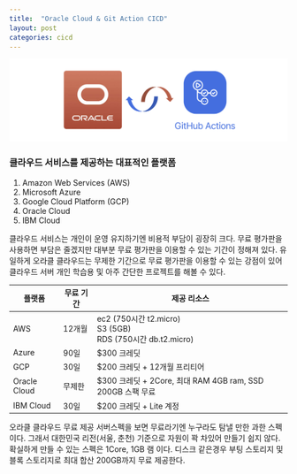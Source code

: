 ```yaml
---
title:  "Oracle Cloud & Git Action CICD"
layout: post
categories: cicd
---
```

![](../image/oracle_git/oracle_git.png)

### 클라우드 서비스를 제공하는 대표적인 플랫폼
1. Amazon Web Services (AWS)
2. Microsoft Azure
3. Google Cloud Platform (GCP)
4. Oracle Cloud
5. IBM Cloud

클라우드 서비스는 개인이 운영 유지하기엔 비용적 부담이 굉장히 크다.
무료 평가판을 사용하면 부담은 줄겠지만 대부분 무료 평가판을 이용할 수 있는 기간이 정해져 있다.
유일하게 오라클 클라우드는 무제한 기간으로 무료 평가판을 이용할 수 있는 강점이 있어 클라우드 서버 개인 학습용 및 아주 간단한
프로젝트를 해볼 수 있다.

| 플랫폼          | 무료 기간 | 제공 리소스                                                        | 
|--------------|-------|---------------------------------------------------------------| 
| AWS          | 12개월  | ec2 (750시간 t2.micro)<br/>S3 (5GB)<br/>RDS (750시간 db.t2.micro) |
| Azure        | 90일   | $300 크레딧                                                      |
| GCP          | 30일   | $200 크레딧 + 12개월 프리티어                                          |
| Oracle Cloud | 무제한   | $300 크레딧 + 2Core, 최대 RAM 4GB ram, SSD 200GB 스팩 무료             |
| IBM Cloud    | 30일   | $200 크레딧 + Lite 계정                                            |

오라클 클라우드 무료 제공 서버스펙을 보면 무료라기엔 누구라도 탐낼 만한 과한 스펙이다. 그래서 대한민국 리전(서울, 춘천) 기준으로 자원이 꽉 차있어 만들기 쉽지 않다.
확실하게 만들 수 있는 스펙은 1Core, 1GB 램 이다. 디스크 같은경우 부팅 스토리지 및 블록 스토리지로 최대 합산 200GB까지 무료 제공한다.


